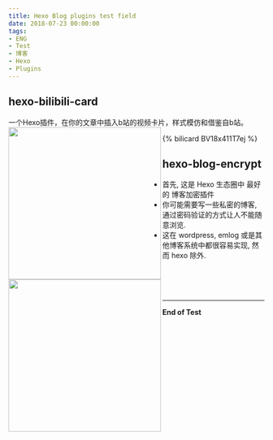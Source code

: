 ```yaml
---
title: Hexo Blog plugins test field
date: 2018-07-23 00:00:00
tags: 
- ENG
- Test
- 博客
- Hexo
- Plugins
---
```

## **hexo-bilibili-card**
一个Hexo插件，在你的文章中插入b站的视频卡片，样式模仿和借鉴自b站。
<img src='https://nodei.co/npm/hexo-bilibili-card.png' align='left' style=' width:300px;height:100 px'/>
<br />

{% bilicard BV18x411T7ej %}

## **hexo-blog-encrypt**
- 首先, 这是 Hexo 生态圈中 最好的 博客加密插件
- 你可能需要写一些私密的博客, 通过密码验证的方式让人不能随意浏览.
- 这在 wordpress, emlog 或是其他博客系统中都很容易实现, 然而 hexo 除外.
<img src='https://nodei.co/npm/hexo-blog-encrypt.png' align='left' style=' width:300px;height:100 px'/>


<br />
<br />
<br />

---
**End of Test**